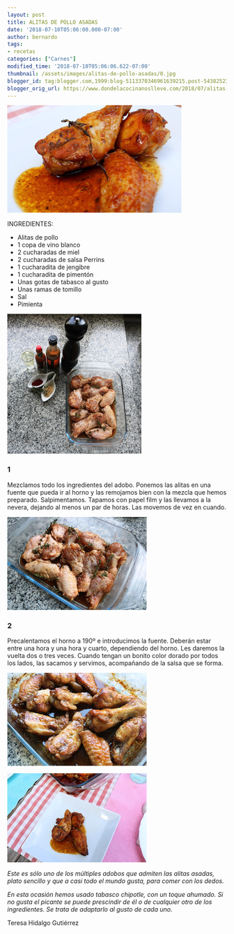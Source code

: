 ```yaml
---
layout: post
title: ALITAS DE POLLO ASADAS
date: '2018-07-10T05:06:00.000-07:00'
author: bernardo
tags:
- recetas
categories: ["Carnes"]
modified_time: '2018-07-10T05:06:06.622-07:00'
thumbnail: /assets/images/alitas-de-pollo-asadas/0.jpg
blogger_id: tag:blogger.com,1999:blog-5113370346961639215.post-5438252388497110240
blogger_orig_url: https://www.dondelacocinanoslleve.com/2018/07/alitas-de-pollo-asadas.html
---
```


  

![](/assets/images/alitas-de-pollo-asadas/0.jpg)

  
INGREDIENTES:
* Alitas de pollo
* 1 copa de vino blanco
* 2 cucharadas de miel
* 2 cucharadas de salsa Perrins
* 1 cucharadita de jengibre
* 1 cucharadita de pimentón
* Unas gotas de tabasco al gusto
* Unas ramas de tomillo
* Sal
* Pimienta  

![](/assets/images/alitas-de-pollo-asadas/1.jpg)

  

### 1

Mezclamos todo los ingredientes del adobo. Ponemos las alitas en una fuente que pueda ir al horno y las remojamos bien con la mezcla que hemos preparado. Salpimentamos. Tapamos con papel film y las llevamos a la nevera, dejando al menos un par de horas. Las movemos de vez en cuando.  

![](/assets/images/alitas-de-pollo-asadas/2.jpg)

  

### 2

Precalentamos el horno a 190º e introducimos la fuente. Deberán estar entre una hora y una hora y cuarto, dependiendo del horno. Les daremos la vuelta dos o tres veces. Cuando tengan un bonito color dorado por todos los lados, las sacamos y servimos, acompañando de la salsa que se forma.  

![](/assets/images/alitas-de-pollo-asadas/3.jpg)

  

![](/assets/images/alitas-de-pollo-asadas/4.jpg)

  

_Este es sólo uno de los múltiples adobos que admiten las alitas asadas, plato sencillo y que a casi todo el mundo gusta, para comer con los dedos._

_En esta ocasión hemos usado tabasco chipotle, con un toque ahumado. Si no gusta el picante se puede prescindir de él o de cualquier otro de los ingredientes. Se trata de adaptarlo al gusto de cada uno._  

Teresa Hidalgo Gutiérrez
